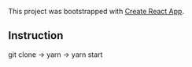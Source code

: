 This project was bootstrapped with [Create React App](https://github.com/facebook/create-react-app).

## Instruction
git clone ->
yarn ->
yarn start
